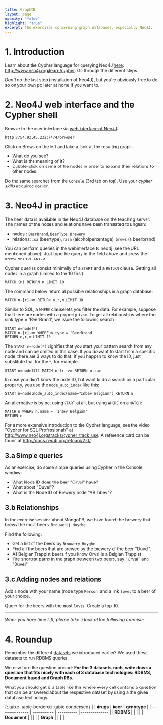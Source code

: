 ```yaml
---
title: GraphDB
layout: page
opacity: "false"
highlight: "true"
excerpt: The exercises concerning graph databases, especially Neo4J.
---
```


# 1. Introduction

Learn about the Cypher language for querying Neo4J [here](http://www.neo4j.org/learn/cypher): <http://www.neo4j.org/learn/cypher>. Go through the different steps.

_Don't_ do the last step (installation of Neo4J), but you're obviously free to do so on your own pc later at home if you want to.


# 2. Neo4J web interface and the Cypher shell

Browse to the user interface via [web interface of Neo4J](http://54.93.45.232:7474/browser):

    http://54.93.45.232:7474/browser

Click on Brews on the left and take a look at the resulting graph.

* What do you see?
* What is the meaning of it?
* Dubble-click on some of the nodes in order to expand their relations to other nodes.

Do the same searches from the `Console` (3rd tab on top). Use your _cypher skills_ acquired earlier.


# 3. Neo4J in practice

The beer data is available in the Neo4J database on the teaching server. The names of the nodes and relations have been translated to English:

* nodes : `BeerBrand`, `BeerType`, `Brewery`
* relations: `isa` (beertype), `hasa` (alcoholpercentage), `brews` (a beerbrand)

You can perform queries in the webinterface to neo4j (see the URL mentioned above). Just type the query in the field above and press the arrow or `CTRL-ENTER`.

Cypher queries consist minimally of a `START` and a `RETURN` clause. Getting all nodes in a graph (limited to the 10 first):

```
MATCH (n) RETURN n LIMIT 10
```

The command below return all possible relationships in a graph database:

```
MATCH n-[r]->m RETURN n,r,m LIMIT 10
```

Similar to SQL, a `WHERE` clause lets you filter the data. For example, suppose that there are nodes with a property `type`. To get all relationships where the sink type = 'BeerBrand', we issue the following search:

```
START n=node(*)
MATCH n-[r]->m WHERE m.type = 'BeerBrand' 
RETURN n,r,m LIMIT 10
```

The `START n=node(*)` signifies that you start your pattern search from any node and can be omited in this case. If you _do_ want to start from a specific node, there are 3 ways to do that: If you happen to know the ID, just substitute that for the `*`, for example

```
START n=node(17) MATCH n-[r]->m RETURN n,r,m
```

In case you don't know the node ID, but want to do a search on a particular property, you use the `node_auto_index` like this:

```
START n=node:node_auto_index(name="Inbev Belgium") RETURN n
```

An alternative is by not using `START` at all, but using `WHERE` on a `MATCH`:

```
MATCH n WHERE n.name = 'Inbev Belgium' 
RETURN n
```

For a more extensive introduction to the Cypher language, see the video "Cypher for SQL Professionals" at <http://www.neo4j.org/tracks/cypher_track_use>. A reference card can be found at <http://docs.neo4j.org/refcard/2.0/>

## 3.a Simple queries

As an exercise, do some simple queries using Cypher in the Console window:

* What Node ID does the beer "Orval" have?
* What about "Duvel"?
* What is the Node ID of Brewery node "AB Inbev"?


## 3.b Relationships

In the exercise session about MongoDB, we have found the brewery that brews the most beers: `Brouwerij Huyghe`.

Find the following:

* Get a list of the beers by `Brouwery Huyghe`.
* Find all the beers that are brewed by the brewery of the beer "Duvel".
* All Belgian Trappist beers if you know Orval is a Belgian Trappist
* The shortest paths in the graph between two beers, say "Orval" and "Duvel"


## 3.c Adding nodes and relations

Add a node with your name (node type `Person`) and a link `loves` to a beer of your choice.

Query for the beers with the most `loves`. Create a top-10.


- - -

_When you have time left, please take a look at the following exercise:_




# 4. Roundup

Remember the different [datasets](datasets/datasets.html) we introduced earlier? We used these datasets to run RDBMS queries.

We now turn the question around: **For the 3 datasets each, write down a question that fits nicely with each of 3 database technologies: RDBMS, Document based and Graph DBs.**

What you should get is a table like this where every cell contains a question that can be answered about the respective dataset by using a the given database technology.

{:.table .table-bordered .table-condensed}
|                |   **drugs**  |   **beer**  |  **genotype**  |
| -------------- |  ----------- |  ---------- | -------------- |
| **RDBMS**      |              |             |                |
| **Document**   |              |             |                |
| **Graph**      |              |             |                |

